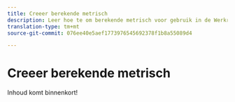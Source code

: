 ```yaml
---
title: Creeer berekende metrisch
description: Leer hoe te om berekende metrisch voor gebruik in de Werkruimte van de Analyse tot stand te brengen.
translation-type: tm+mt
source-git-commit: 076ee40e5aef1773976545692378f1b8a55089d4

---
```



# Creeer berekende metrisch

Inhoud komt binnenkort!

